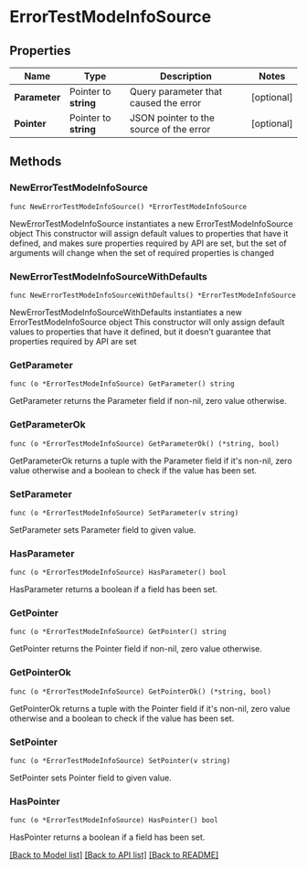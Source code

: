 # ErrorTestModeInfoSource

## Properties

Name | Type | Description | Notes
------------ | ------------- | ------------- | -------------
**Parameter** | Pointer to **string** | Query parameter that caused the error | [optional] 
**Pointer** | Pointer to **string** | JSON pointer to the source of the error | [optional] 

## Methods

### NewErrorTestModeInfoSource

`func NewErrorTestModeInfoSource() *ErrorTestModeInfoSource`

NewErrorTestModeInfoSource instantiates a new ErrorTestModeInfoSource object
This constructor will assign default values to properties that have it defined,
and makes sure properties required by API are set, but the set of arguments
will change when the set of required properties is changed

### NewErrorTestModeInfoSourceWithDefaults

`func NewErrorTestModeInfoSourceWithDefaults() *ErrorTestModeInfoSource`

NewErrorTestModeInfoSourceWithDefaults instantiates a new ErrorTestModeInfoSource object
This constructor will only assign default values to properties that have it defined,
but it doesn't guarantee that properties required by API are set

### GetParameter

`func (o *ErrorTestModeInfoSource) GetParameter() string`

GetParameter returns the Parameter field if non-nil, zero value otherwise.

### GetParameterOk

`func (o *ErrorTestModeInfoSource) GetParameterOk() (*string, bool)`

GetParameterOk returns a tuple with the Parameter field if it's non-nil, zero value otherwise
and a boolean to check if the value has been set.

### SetParameter

`func (o *ErrorTestModeInfoSource) SetParameter(v string)`

SetParameter sets Parameter field to given value.

### HasParameter

`func (o *ErrorTestModeInfoSource) HasParameter() bool`

HasParameter returns a boolean if a field has been set.

### GetPointer

`func (o *ErrorTestModeInfoSource) GetPointer() string`

GetPointer returns the Pointer field if non-nil, zero value otherwise.

### GetPointerOk

`func (o *ErrorTestModeInfoSource) GetPointerOk() (*string, bool)`

GetPointerOk returns a tuple with the Pointer field if it's non-nil, zero value otherwise
and a boolean to check if the value has been set.

### SetPointer

`func (o *ErrorTestModeInfoSource) SetPointer(v string)`

SetPointer sets Pointer field to given value.

### HasPointer

`func (o *ErrorTestModeInfoSource) HasPointer() bool`

HasPointer returns a boolean if a field has been set.


[[Back to Model list]](../README.md#documentation-for-models) [[Back to API list]](../README.md#documentation-for-api-endpoints) [[Back to README]](../README.md)


